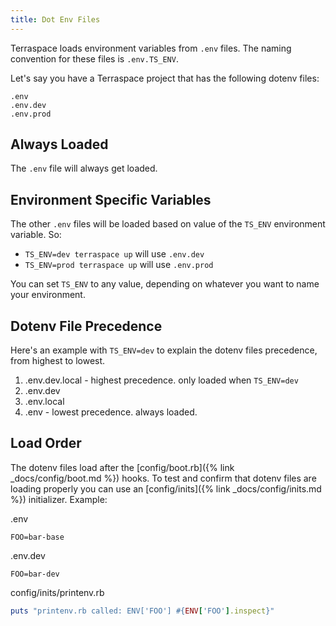 ```yaml
---
title: Dot Env Files
---
```


Terraspace loads environment variables from `.env` files. The naming convention for these files is `.env.TS_ENV`.

Let's say you have a Terraspace project that has the following dotenv files:

    .env
    .env.dev
    .env.prod

## Always Loaded

The `.env` file will always get loaded.

## Environment Specific Variables

The other `.env` files will be loaded based on value of the `TS_ENV` environment variable. So:

* `TS_ENV=dev terraspace up` will use `.env.dev`
* `TS_ENV=prod terraspace up` will use `.env.prod`

You can set `TS_ENV` to any value, depending on whatever you want to name your environment.

## Dotenv File Precedence

Here's an example with `TS_ENV=dev` to explain the dotenv files precedence, from highest to lowest.

1. .env.dev.local - highest precedence. only loaded when `TS_ENV=dev`
2. .env.dev
3. .env.local
4. .env - lowest precedence. always loaded.

## Load Order

The dotenv files load after the [config/boot.rb]({% link _docs/config/boot.md %}) hooks. To test and confirm that dotenv files are loading properly you can use an [config/inits]({% link _docs/config/inits.md %}) initializer. Example:

.env

    FOO=bar-base

.env.dev

    FOO=bar-dev

config/inits/printenv.rb

```ruby
puts "printenv.rb called: ENV['FOO'] #{ENV['FOO'].inspect}"
```
